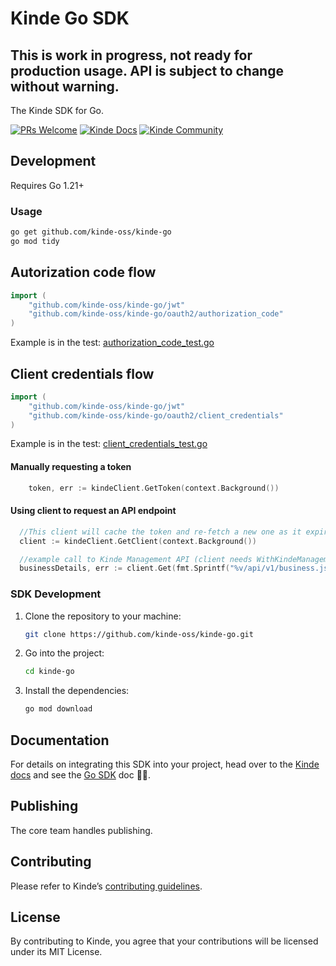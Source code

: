 # Kinde Go SDK

## This is work in progress, not ready for production usage. API is subject to change without warning.

The Kinde SDK for Go.

[![PRs Welcome](https://img.shields.io/badge/PRs-welcome-brightgreen.svg?style=flat-square)](https://makeapullrequest.com) [![Kinde Docs](https://img.shields.io/badge/Kinde-Docs-eee?style=flat-square)](https://kinde.com/docs/developer-tools) [![Kinde Community](https://img.shields.io/badge/Kinde-Community-eee?style=flat-square)](https://thekindecommunity.slack.com)

## Development

Requires Go 1.21+

### Usage

```bash
go get github.com/kinde-oss/kinde-go
go mod tidy
```

## Autorization code flow

```go
import (
	"github.com/kinde-oss/kinde-go/jwt"
	"github.com/kinde-oss/kinde-go/oauth2/authorization_code"
)
```


Example is in the test: [authorization_code_test.go](https://github.com/kinde-oss/kinde-go/blob/main/oauth2/authorization_code/authorization_code_test.go)


## Client credentials flow

```go
import (
	"github.com/kinde-oss/kinde-go/jwt"
	"github.com/kinde-oss/kinde-go/oauth2/client_credentials"
)
```

Example is in the test: [client_credentials_test.go](https://github.com/kinde-oss/kinde-go/blob/main/oauth2/client_credentials/client_credentials_test.go)

#### Manually requesting a token

```go
	token, err := kindeClient.GetToken(context.Background())
```

#### Using client to request an API endpoint

```go
  //This client will cache the token and re-fetch a new one as it expires
  client := kindeClient.GetClient(context.Background())

  //example call to Kinde Management API (client needs WithKindeManagementAPI(...))
  businessDetails, err := client.Get(fmt.Sprintf("%v/api/v1/business.json", os.Getenv("KINDE_SUB_DOMAIN")))

```

### SDK Development

1. Clone the repository to your machine:

   ```bash
   git clone https://github.com/kinde-oss/kinde-go.git
   ```

2. Go into the project:

   ```bash
   cd kinde-go
   ```

3. Install the dependencies:

   ```bash
   go mod download
   ```

## Documentation

For details on integrating this SDK into your project, head over to the [Kinde docs](https://kinde.com/docs/) and see the [Go SDK](<[link-to-kinde-doc](https://kinde.com/docs/developer-tools/)>) doc 👍🏼.

## Publishing

The core team handles publishing.

## Contributing

Please refer to Kinde’s [contributing guidelines](https://github.com/kinde-oss/.github/blob/489e2ca9c3307c2b2e098a885e22f2239116394a/CONTRIBUTING.md).

## License

By contributing to Kinde, you agree that your contributions will be licensed under its MIT License.
